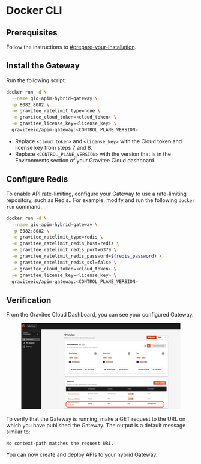 # Docker CLI

## Prerequisites

Follow the instructions to [#prepare-your-installation](../#prepare-your-installation "mention").

## Install the Gateway

Run the following script:

```bash
docker run -d \
  --name gio-apim-hybrid-gateway \
  -p 8082:8082 \
  -e gravitee_ratelimit_type=none \
  -e gravitee_cloud_token=<cloud_token> \
  -e gravitee_license_key=<license_key> \
  graviteeio/apim-gateway:<CONTROL_PLANE_VERSION>
```

* Replace `<cloud_token>` and `<license_key>` with the Cloud token and license key from steps 7 and 8.
* Replace `<CONTROL_PLANE_VERSION>` with the version that is in the Environments section of your Gravitee Cloud dashboard.&#x20;

## Configure Redis

To enable API rate-limiting, configure your Gateway to use a rate-limiting repository, such as Redis.. For example, modify and run the following `docker run` command:

```bash
docker run -d \
  --name gio-apim-hybrid-gateway \
  -p 8082:8082 \
  -e gravitee_ratelimit_type=redis \
  -e gravitee_ratelimit_redis_host=redis \
  -e gravitee_ratelimit_redis_port=6379 \
  -e gravitee_ratelimit_redis_password=${redis_password} \
  -e gravitee_ratelimit_redis_ssl=false \
  -e gravitee_cloud_token=<cloud_token> \
  -e gravitee_license_key=<license_key> \
  graviteeio/apim-gateway:<CONTROL_PLANE_VERSION>
```

## Verification

From the Gravitee Cloud Dashboard, you can see your configured Gateway.

<figure><img src="../../../.gitbook/assets/docker-cli-configured-hybrid-gateway.png" alt=""><figcaption></figcaption></figure>

To verify that the Gateway is running, make a GET request to the URL on which you have published the Gateway. The output is a default message similar to:

```
No context-path matches the request URI.
```

You can now create and deploy APIs to your hybrid Gateway.
